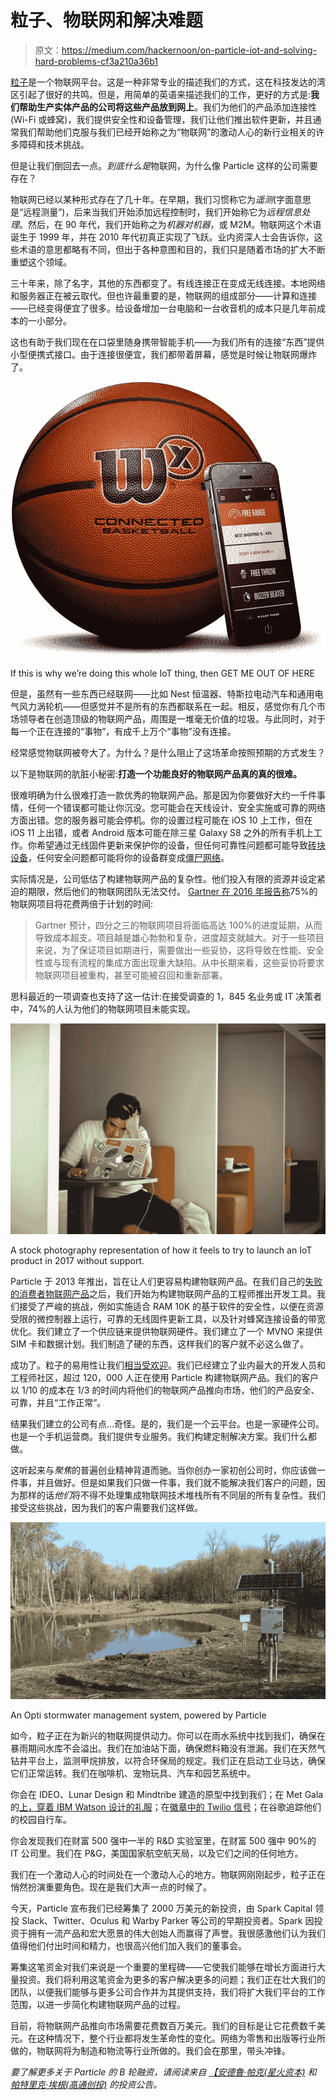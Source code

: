 # 粒子、物联网和解决难题

> 原文：<https://medium.com/hackernoon/on-particle-iot-and-solving-hard-problems-cf3a210a36b1>

[粒子](https://hackernoon.com/tagged/particla)是一个物联网平台。这是一种非常专业的描述我们的方式，这在科技发达的湾区引起了很好的共鸣。但是，用简单的英语来描述我们的工作，更好的方式是:**我们帮助生产实体产品的公司将这些产品放到网上**。我们为他们的产品添加连接性(Wi-Fi 或蜂窝)，我们提供安全性和设备管理，我们让他们推出软件更新，并且通常我们帮助他们克服与我们已经开始称之为“物联网”的激动人心的新行业相关的许多障碍和技术挑战。

但是让我们倒回去一点。*到底什么是*物联网，为什么像 Particle 这样的公司需要存在？

物联网已经以某种形式存在了几十年。在早期，我们习惯称它为*遥测*(字面意思是“远程测量”)，后来当我们开始添加远程控制时，我们开始称它为*远程信息处理*。然后，在 90 年代，我们开始称之为*机器对机器*，或 M2M。物联网这个术语诞生于 1999 年，并在 2010 年代初真正实现了飞跃。业内资深人士会告诉你，这些术语的意思都略有不同，但出于各种意图和目的，我们只是随着市场的扩大不断重塑这个领域。

三十年来，除了名字，其他的东西都变了。有线连接正在变成无线连接。本地网络和服务器正在被云取代。但也许最重要的是，物联网的组成部分——计算和连接——已经变得便宜了很多。给设备增加一台电脑和一台收音机的成本只是几年前成本的一小部分。

这也有助于我们现在在口袋里随身携带智能手机——为我们所有的连接“东西”提供小型便携式接口。由于连接很便宜，我们都带着屏幕，感觉是时候让物联网爆炸了。

![](img/ac1a0534dd8755c0ab80a0c1acf0d5f6.png)

If this is why we’re doing this whole IoT thing, then GET ME OUT OF HERE

但是，虽然有一些东西已经联网——比如 Nest 恒温器、特斯拉电动汽车和通用电气风力涡轮机——但感觉并不是所有的东西都联系在一起。相反，感觉你有几个市场领导者在创造顶级的物联网产品，周围是一堆毫无价值的垃圾。与此同时，对于每一个正在连接的“事物”，有成千上万个“事物”没有连接。

经常感觉物联网被夸大了。为什么？是什么阻止了这场革命按照预期的方式发生？

以下是物联网的肮脏小秘密:**打造一个功能良好的物联网产品真的真的很难。**

很难明确为什么很难打造一款优秀的物联网产品。那是因为你要做好大约一千件事情，任何一个错误都可能让你沉没。您可能会在天线设计、安全实施或可靠的网络方面出错。您的服务器可能会停机。你的设置过程可能在 iOS 10 上工作，但在 iOS 11 上出错，或者 Android 版本可能在除三星 Galaxy S8 之外的所有手机上工作。你希望通过无线固件更新来保护你的设备，但任何可靠性问题都可能导致[砖块设备](http://mashable.com/2015/04/20/wink-bricks-hubs/)，任何安全问题都可能将你的设备群变成[僵尸网络](https://en.wikipedia.org/wiki/2016_Dyn_cyberattack)。

实际情况是，公司低估了构建物联网产品的复杂性。他们投入有限的资源并设定紧迫的期限，然后他们的物联网团队无法交付。 [Gartner 在 2016 年报告称](http://www.gartner.com/newsroom/id/3185623)75%的物联网项目将花费两倍于计划的时间:

> Gartner 预计，四分之三的物联网项目将面临高达 100%的进度延期，从而导致成本超支。项目越是雄心勃勃和复杂，进度超支就越大。对于一些项目来说，为了保证项目如期进行，需要做出一些妥协，这将导致在性能、安全性或与现有流程的集成方面出现重大缺陷。从中长期来看，这些妥协将要求物联网项目被重构，甚至可能被召回和重新部署。

思科最近的一项调查也支持了这一估计:在接受调查的 1，845 名业务或 IT 决策者中，74%的人认为他们的物联网项目未能实现。

![](img/7d341e2d9d6c221b2a09f9ba3302595e.png)

A stock photography representation of how it feels to try to launch an IoT product in 2017 without support.

Particle 于 2013 年推出，旨在让人们更容易构建物联网产品。在我们自己的[失败的消费者物联网产品](http://mashable.com/2013/01/20/kickstarter-fail-post-mortem/#HLdLKZ80MaqT)之后，我们开始为构建物联网产品的工程师推出开发工具。我们接受了严峻的挑战，例如实施适合 RAM 10K 的基于软件的安全性，以便在资源受限的微控制器上运行，可靠的无线固件更新工具，以及针对蜂窝连接设备的带宽优化。我们建立了一个供应链来提供物联网硬件。我们建立了一个 MVNO 来提供 SIM 卡和数据计划。我们制造了硬的东西，这样我们的客户就不必这么做了。

成功了。粒子的易用性让我们[相当受欢迎](https://www.hackster.io/particle)。我们已经建立了业内最大的开发人员和工程师社区，超过 120，000 人正在使用 Particle 构建物联网产品。我们的客户以 1/10 的成本在 1/3 的时间内将他们的物联网产品推向市场，他们的产品安全、可靠，并且“工作正常”。

结果我们建立的公司有点…奇怪。是的，我们是一个云平台。也是一家硬件公司。也是一个手机运营商。我们提供专业服务。我们构建定制解决方案。我们什么都做。

这听起来与*聚焦*的普遍创业精神背道而驰。当你创办一家初创公司时，你应该做一件事，并且做好。但是如果我们只做一件事，我们就不能解决我们客户的问题，因为那样的话*他们*将不得不处理集成物联网技术堆栈所有不同层的所有复杂性。我们接受这些挑战，因为我们的客户需要我们这样做。

![](img/03c0077d5b07cb17b84de1be371f3204.png)

An Opti stormwater management system, powered by Particle

如今，粒子正在为新兴的物联网提供动力。你可以在雨水系统中找到我们，确保在暴雨期间水库不会溢出。我们在加油站下面，确保燃料箱没有泄漏。我们在天然气钻井平台上，监测甲烷排放，以符合环保局的规定。我们正在启动工业马达，确保它们正常运转。我们在咖啡机、宠物玩具、汽车和园艺系统中。

你会在 IDEO、Lunar Design 和 Mindtribe 建造的原型中找到我们；在 Met Gala 的[上，穿着 IBM Watson 设计的礼服](https://qz.com/674342/ibm-watson-co-designed-the-most-high-tech-dress-at-the-met-gala/)；在[徽章中的 Twilio 信号](https://twitter.com/jeffiel/status/865693084691988480)；在谷歌追踪他们的校园自行车。

你会发现我们在财富 500 强中一半的 R&D 实验室里，在财富 500 强中 90%的 IT 公司里。我们在 P&G，美国国家航空航天局，以及它们之间的任何地方。

我们在一个激动人心的时间处在一个激动人心的地方。物联网刚刚起步，粒子正在悄然扮演重要角色。现在是我们大声一点的时候了。

今天，Particle 宣布我们已经筹集了 2000 万美元的新投资，由 Spark Capital 领投 Slack、Twitter、Oculus 和 Warby Parker 等公司的早期投资者。Spark 因投资于拥有一流产品和宏大愿景的伟大创始人而赢得了声誉。我很感激他们认为我们值得他们付出时间和精力，也很高兴他们加入我们的董事会。

筹集这笔资金对我们来说是一个重要的里程碑——它使我们能够在增长方面进行大量投资。我们将利用这笔资金为更多的客户解决更多的问题；我们正在壮大我们的团队，以便我们能够与更多公司合作并为其提供支持，我们将扩大我们平台的工作范围，以进一步简化构建物联网产品的过程。

目前，将物联网产品推向市场需要花费数百万美元。我们的目标是让它花费数千美元。在这种情况下，整个行业都将发生革命性的变化。网络为零售和出版等行业所做的，物联网将为制造和物流等行业所做的。我们会在那里，带头冲锋。

*要了解更多关于 Particle 的 B 轮融资，请阅读来自* [*【安德鲁·帕克(星火资本)*](/@andrewparker/our-investment-in-particle-5a31dbe2f71b) *和* [*帕特里克·埃根(高通创投)*](/qualcomm-ventures/bringing-cellular-connectivity-to-the-iot-long-tail-8728efafdcd1) *的投资公告。*